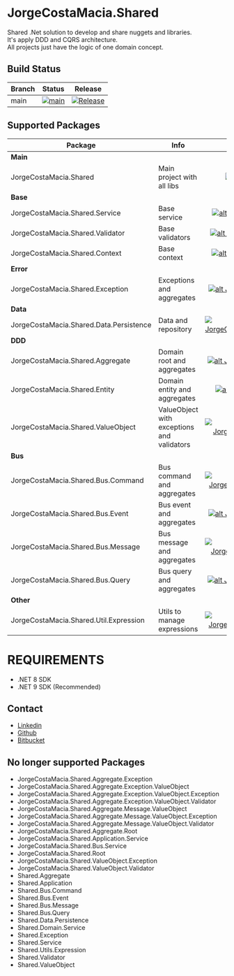 JorgeCostaMacia.Shared
======================

Shared .Net solution to develop and share nuggets and libraries.<br>
It's apply DDD and CQRS architecture.<br>
All projects just have the logic of one domain concept.

Build Status
------------

| Branch        | Status                                                                                                                                                                                                | Release																																	|
|---------------|:-----------------------------------------------------------------------------------------------------------------------------------------------------------------------------------------------------:|:-----------------------------------------------------------------------------------------------------------------------------------------:|
| main          | [![main](https://github.com/JorgeCostaMacia/shared-net/actions/workflows/dotnet.yml/badge.svg?branch=main&event=push)](https://github.com/JorgeCostaMacia/shared-net/actions/workflows/dotnet.yml)    |[![Release](https://img.shields.io/github/v/release/JorgeCostaMacia/shared-net)](https://github.com/JorgeCostaMacia/shared-net/releases)	|

Supported Packages
------------------

| Package                                  | Info                                          | Nuget                                                                                                                                                                                                                                              |
|------------------------------------------|-----------------------------------------------|:--------------------------------------------------------------------------------------------------------------------------------------------------------------------------------------------------------------------------------------------------:|
| **Main**                                 |                                               |                                                                                                                                                                                                                                                    |
| JorgeCostaMacia.Shared                   | Main project with all libs                    | [![alt JorgeCostaMacia.Shared](https://img.shields.io/nuget/v/JorgeCostaMacia.Shared.svg "JorgeCostaMacia.Shared")](https://www.nuget.org/packages/JorgeCostaMacia.Shared/)                                                                        |
| **Base**                                 |                                               |                                                                                                                                                                                                                                                    |
| JorgeCostaMacia.Shared.Service           | Base service                                  | [![alt JorgeCostaMacia.Shared.Service](https://img.shields.io/nuget/v/JorgeCostaMacia.Shared.Service.svg "JorgeCostaMacia.Shared.Service")](https://www.nuget.org/packages/JorgeCostaMacia.Shared.Service/)                                        |
| JorgeCostaMacia.Shared.Validator         | Base validators                               | [![alt JorgeCostaMacia.Shared.Validator](https://img.shields.io/nuget/v/JorgeCostaMacia.Shared.Validator.svg "JorgeCostaMacia.Shared.Validator")](https://www.nuget.org/packages/JorgeCostaMacia.Shared.Validator/)                                |
| JorgeCostaMacia.Shared.Context           | Base context                                  | [![alt JorgeCostaMacia.Shared.Context](https://img.shields.io/nuget/v/JorgeCostaMacia.Shared.Context.svg "JorgeCostaMacia.Shared.Context")](https://www.nuget.org/packages/JorgeCostaMacia.Shared.Context/)                                        |
| **Error**                                |                                               |                                                                                                                                                                                                                                                    |
| JorgeCostaMacia.Shared.Exception         | Exceptions and aggregates                     | [![alt JorgeCostaMacia.Shared.Exception](https://img.shields.io/nuget/v/JorgeCostaMacia.Shared.Exception.svg "JorgeCostaMacia.Shared.Exception")](https://www.nuget.org/packages/JorgeCostaMacia.Shared.Exception/)                                |
| **Data**                                 |                                               |                                                                                                                                                                                                                                                    |
| JorgeCostaMacia.Shared.Data.Persistence  | Data and repository                           | [![alt JorgeCostaMacia.Shared.Data.Persistence](https://img.shields.io/nuget/v/JorgeCostaMacia.Shared.Data.Persistence.svg "JorgeCostaMacia.Shared.Data.Persistence")](https://www.nuget.org/packages/JorgeCostaMacia.Shared.Data.Persistence/)    |
| **DDD**                                  |                                               |                                                                                                                                                                                                                                                    |
| JorgeCostaMacia.Shared.Aggregate         | Domain root and aggregates                    | [![alt JorgeCostaMacia.Shared.Aggregate](https://img.shields.io/nuget/v/JorgeCostaMacia.Shared.Aggregate.svg "JorgeCostaMacia.Shared.Aggregate")](https://www.nuget.org/packages/JorgeCostaMacia.Shared.Aggregate/)                                |
| JorgeCostaMacia.Shared.Entity            | Domain entity and aggregates                                | [![alt JorgeCostaMacia.Shared.Entity](https://img.shields.io/nuget/v/JorgeCostaMacia.Shared.Entity.svg "JorgeCostaMacia.Shared.Entity")](https://www.nuget.org/packages/JorgeCostaMacia.Shared.Entity/)                                            |
| JorgeCostaMacia.Shared.ValueObject       | ValueObject with exceptions and validators    | [![alt JorgeCostaMacia.Shared.ValueObject](https://img.shields.io/nuget/v/JorgeCostaMacia.Shared.ValueObject.svg "JorgeCostaMacia.Shared.ValueObject")](https://www.nuget.org/packages/JorgeCostaMacia.Shared.ValueObject/)                        |
| **Bus**                                  |                                               |                                                                                                                                                                                                                                                    |
| JorgeCostaMacia.Shared.Bus.Command       | Bus command and aggregates                    | [![alt JorgeCostaMacia.Shared.Bus.Command](https://img.shields.io/nuget/v/JorgeCostaMacia.Shared.Bus.Command.svg "JorgeCostaMacia.Shared.Bus.Command")](https://www.nuget.org/packages/JorgeCostaMacia.Shared.Bus.Command/)                        |
| JorgeCostaMacia.Shared.Bus.Event         | Bus event and aggregates                      | [![alt JorgeCostaMacia.Shared.Bus.Event](https://img.shields.io/nuget/v/JorgeCostaMacia.Shared.Bus.Event.svg "JorgeCostaMacia.Shared.Bus.Event")](https://www.nuget.org/packages/JorgeCostaMacia.Shared.Bus.Event/)                                |
| JorgeCostaMacia.Shared.Bus.Message       | Bus message and aggregates                    | [![alt JorgeCostaMacia.Shared.Bus.Message](https://img.shields.io/nuget/v/JorgeCostaMacia.Shared.Bus.Message.svg "JorgeCostaMacia.Shared.Bus.Message")](https://www.nuget.org/packages/JorgeCostaMacia.Shared.Bus.Message/)                        |
| JorgeCostaMacia.Shared.Bus.Query         | Bus query and aggregates                      | [![alt JorgeCostaMacia.Shared.Bus.Query](https://img.shields.io/nuget/v/JorgeCostaMacia.Shared.Bus.Query.svg "JorgeCostaMacia.Shared.Bus.Query")](https://www.nuget.org/packages/JorgeCostaMacia.Shared.Bus.Query/)                                |
| **Other**                                |                                               |                                                                                                                                                                                                                                                    |
| JorgeCostaMacia.Shared.Util.Expression   | Utils to manage expressions                   | [![alt JorgeCostaMacia.Shared.Util.Expression](https://img.shields.io/nuget/v/JorgeCostaMacia.Shared.Util.Expression.svg "JorgeCostaMacia.Shared.Util.Expression")](https://www.nuget.org/packages/JorgeCostaMacia.Shared.Util.Expression/)        |

# REQUIREMENTS
* .NET 8 SDK
* .NET 9 SDK (Recommended) 

## Contact
* [Linkedin](https://www.linkedin.com/in/jorge-costa-macia-842817164/)
* [Github](https://github.com/JorgeCostaMacia/)
* [Bitbucket](https://bitbucket.org/jorgecostamacia/)

No longer supported Packages
----------------------------

* JorgeCostaMacia.Shared.Aggregate.Exception
* JorgeCostaMacia.Shared.Aggregate.Exception.ValueObject
* JorgeCostaMacia.Shared.Aggregate.Exception.ValueObject.Exception
* JorgeCostaMacia.Shared.Aggregate.Exception.ValueObject.Validator
* JorgeCostaMacia.Shared.Aggregate.Message.ValueObject
* JorgeCostaMacia.Shared.Aggregate.Message.ValueObject.Exception
* JorgeCostaMacia.Shared.Aggregate.Message.ValueObject.Validator
* JorgeCostaMacia.Shared.Aggregate.Root
* JorgeCostaMacia.Shared.Application.Service
* JorgeCostaMacia.Shared.Bus.Service
* JorgeCostaMacia.Shared.Root
* JorgeCostaMacia.Shared.ValueObject.Exception
* JorgeCostaMacia.Shared.ValueObject.Validator
* Shared.Aggregate
* Shared.Application
* Shared.Bus.Command
* Shared.Bus.Event
* Shared.Bus.Message
* Shared.Bus.Query
* Shared.Data.Persistence
* Shared.Domain.Service
* Shared.Exception
* Shared.Service
* Shared.Utils.Expression
* Shared.Validator
* Shared.ValueObject